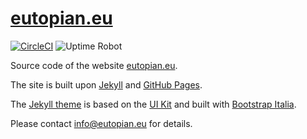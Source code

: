 # [eutopian.eu](https://eutopian.eu)

[![CircleCI](https://circleci.com/gh/reale/eutopian.eu.svg?style=svg)](https://circleci.com/gh/eutopian-eu/eutopian.eu)
![Uptime Robot](https://img.shields.io/uptimerobot/status/m784089126-08ebc64f570419830dc453bc)

Source code of the website [eutopian.eu](https://eutopian.eu).

The site is built upon [Jekyll](https://jekyllrb.com/) and [GitHub Pages](https://pages.github.com/).

The [Jekyll theme](README.template.md) is based on the [UI Kit](https://github.com/italia/design-ui-kit) and built with [Bootstrap Italia](https://github.com/italia/bootstrap-italia/).

Please contact [info@eutopian.eu](mailto:info@eutopian.eu) for details.
